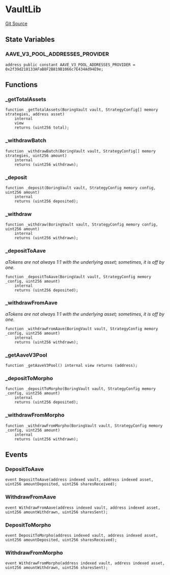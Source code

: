 # VaultLib
[Git Source](https://github.com/Level-Money/contracts/blob/dc473999128bb60d87e479b557f6971af65ff8db/src/v2/common/libraries/VaultLib.sol)


## State Variables
### AAVE_V3_POOL_ADDRESSES_PROVIDER

```solidity
address public constant AAVE_V3_POOL_ADDRESSES_PROVIDER = 0x2f39d218133AFaB8F2B819B1066c7E434Ad94E9e;
```


## Functions
### _getTotalAssets


```solidity
function _getTotalAssets(BoringVault vault, StrategyConfig[] memory strategies, address asset)
    internal
    view
    returns (uint256 total);
```

### _withdrawBatch


```solidity
function _withdrawBatch(BoringVault vault, StrategyConfig[] memory strategies, uint256 amount)
    internal
    returns (uint256 withdrawn);
```

### _deposit


```solidity
function _deposit(BoringVault vault, StrategyConfig memory config, uint256 amount)
    internal
    returns (uint256 deposited);
```

### _withdraw


```solidity
function _withdraw(BoringVault vault, StrategyConfig memory config, uint256 amount)
    internal
    returns (uint256 withdrawn);
```

### _depositToAave

*aTokens are not always 1:1 with the underlying asset; sometimes, it is off by one.*


```solidity
function _depositToAave(BoringVault vault, StrategyConfig memory _config, uint256 amount)
    internal
    returns (uint256 deposited);
```

### _withdrawFromAave

*aTokens are not always 1:1 with the underlying asset; sometimes, it is off by one.*


```solidity
function _withdrawFromAave(BoringVault vault, StrategyConfig memory _config, uint256 amount)
    internal
    returns (uint256 withdrawn);
```

### _getAaveV3Pool


```solidity
function _getAaveV3Pool() internal view returns (address);
```

### _depositToMorpho


```solidity
function _depositToMorpho(BoringVault vault, StrategyConfig memory _config, uint256 amount)
    internal
    returns (uint256 deposited);
```

### _withdrawFromMorpho


```solidity
function _withdrawFromMorpho(BoringVault vault, StrategyConfig memory _config, uint256 amount)
    internal
    returns (uint256 withdrawn);
```

## Events
### DepositToAave

```solidity
event DepositToAave(address indexed vault, address indexed asset, uint256 amountDeposited, uint256 sharesReceived);
```

### WithdrawFromAave

```solidity
event WithdrawFromAave(address indexed vault, address indexed asset, uint256 amountWithdrawn, uint256 sharesSent);
```

### DepositToMorpho

```solidity
event DepositToMorpho(address indexed vault, address indexed asset, uint256 amountDeposited, uint256 sharesReceived);
```

### WithdrawFromMorpho

```solidity
event WithdrawFromMorpho(address indexed vault, address indexed asset, uint256 amountWithdrawn, uint256 sharesSent);
```

